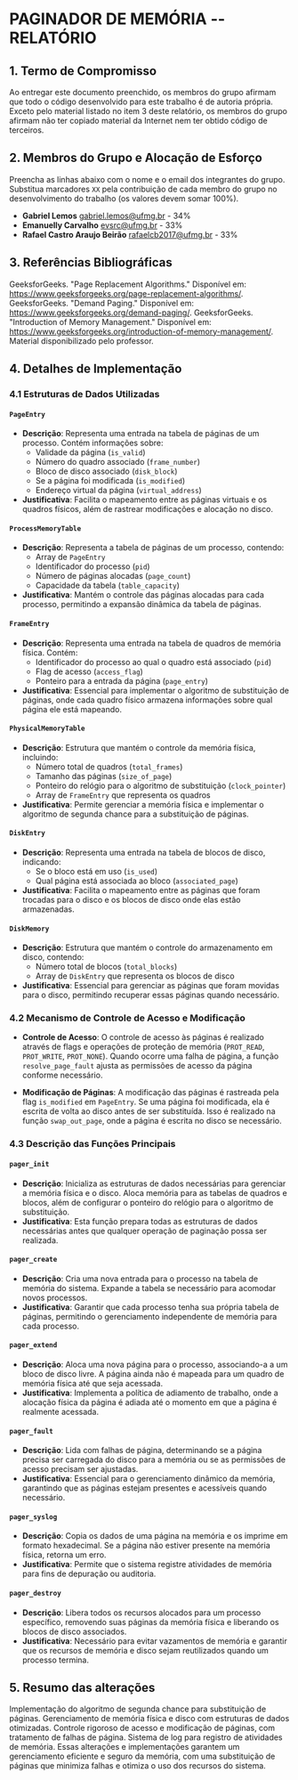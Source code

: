# PAGINADOR DE MEMÓRIA -- RELATÓRIO

## 1. Termo de Compromisso

Ao entregar este documento preenchido, os membros do grupo afirmam que todo o código desenvolvido para este trabalho é de autoria própria. Exceto pelo material listado no item 3 deste relatório, os membros do grupo afirmam não ter copiado material da Internet nem ter obtido código de terceiros.

## 2. Membros do Grupo e Alocação de Esforço

Preencha as linhas abaixo com o nome e o email dos integrantes do grupo. Substitua marcadores `XX` pela contribuição de cada membro do grupo no desenvolvimento do trabalho (os valores devem somar 100%).

- **Gabriel Lemos** <gabriel.lemos@ufmg.br> - 34%
- **Emanuelly Carvalho** <evsrc@ufmg.br> - 33%
- **Rafael Castro Araujo Beirão** <rafaelcb2017@ufmg.br> - 33%

## 3. Referências Bibliográficas

GeeksforGeeks. "Page Replacement Algorithms." Disponível em: https://www.geeksforgeeks.org/page-replacement-algorithms/.
GeeksforGeeks. "Demand Paging." Disponível em: https://www.geeksforgeeks.org/demand-paging/. 
GeeksforGeeks. "Introduction of Memory Management." Disponível em: https://www.geeksforgeeks.org/introduction-of-memory-management/.
Material disponibilizado pelo professor.

## 4. Detalhes de Implementação

### 4.1 Estruturas de Dados Utilizadas

#### `PageEntry`
- **Descrição**: Representa uma entrada na tabela de páginas de um processo. Contém informações sobre:
  - Validade da página (`is_valid`)
  - Número do quadro associado (`frame_number`)
  - Bloco de disco associado (`disk_block`)
  - Se a página foi modificada (`is_modified`)
  - Endereço virtual da página (`virtual_address`)
- **Justificativa**: Facilita o mapeamento entre as páginas virtuais e os quadros físicos, além de rastrear modificações e alocação no disco.

#### `ProcessMemoryTable`
- **Descrição**: Representa a tabela de páginas de um processo, contendo:
  - Array de `PageEntry`
  - Identificador do processo (`pid`)
  - Número de páginas alocadas (`page_count`)
  - Capacidade da tabela (`table_capacity`)
- **Justificativa**: Mantém o controle das páginas alocadas para cada processo, permitindo a expansão dinâmica da tabela de páginas.

#### `FrameEntry`
- **Descrição**: Representa uma entrada na tabela de quadros de memória física. Contém:
  - Identificador do processo ao qual o quadro está associado (`pid`)
  - Flag de acesso (`access_flag`)
  - Ponteiro para a entrada da página (`page_entry`)
- **Justificativa**: Essencial para implementar o algoritmo de substituição de páginas, onde cada quadro físico armazena informações sobre qual página ele está mapeando.

#### `PhysicalMemoryTable`
- **Descrição**: Estrutura que mantém o controle da memória física, incluindo:
  - Número total de quadros (`total_frames`)
  - Tamanho das páginas (`size_of_page`)
  - Ponteiro do relógio para o algoritmo de substituição (`clock_pointer`)
  - Array de `FrameEntry` que representa os quadros
- **Justificativa**: Permite gerenciar a memória física e implementar o algoritmo de segunda chance para a substituição de páginas.

#### `DiskEntry`
- **Descrição**: Representa uma entrada na tabela de blocos de disco, indicando:
  - Se o bloco está em uso (`is_used`)
  - Qual página está associada ao bloco (`associated_page`)
- **Justificativa**: Facilita o mapeamento entre as páginas que foram trocadas para o disco e os blocos de disco onde elas estão armazenadas.

#### `DiskMemory`
- **Descrição**: Estrutura que mantém o controle do armazenamento em disco, contendo:
  - Número total de blocos (`total_blocks`)
  - Array de `DiskEntry` que representa os blocos de disco
- **Justificativa**: Essencial para gerenciar as páginas que foram movidas para o disco, permitindo recuperar essas páginas quando necessário.

### 4.2 Mecanismo de Controle de Acesso e Modificação

- **Controle de Acesso**: O controle de acesso às páginas é realizado através de flags e operações de proteção de memória (`PROT_READ`, `PROT_WRITE`, `PROT_NONE`). Quando ocorre uma falha de página, a função `resolve_page_fault` ajusta as permissões de acesso da página conforme necessário.
  
- **Modificação de Páginas**: A modificação das páginas é rastreada pela flag `is_modified` em `PageEntry`. Se uma página foi modificada, ela é escrita de volta ao disco antes de ser substituída. Isso é realizado na função `swap_out_page`, onde a página é escrita no disco se necessário.

### 4.3 Descrição das Funções Principais

#### `pager_init`
- **Descrição**: Inicializa as estruturas de dados necessárias para gerenciar a memória física e o disco. Aloca memória para as tabelas de quadros e blocos, além de configurar o ponteiro do relógio para o algoritmo de substituição.
- **Justificativa**: Esta função prepara todas as estruturas de dados necessárias antes que qualquer operação de paginação possa ser realizada.

#### `pager_create`
- **Descrição**: Cria uma nova entrada para o processo na tabela de memória do sistema. Expande a tabela se necessário para acomodar novos processos.
- **Justificativa**: Garantir que cada processo tenha sua própria tabela de páginas, permitindo o gerenciamento independente de memória para cada processo.

#### `pager_extend`
- **Descrição**: Aloca uma nova página para o processo, associando-a a um bloco de disco livre. A página ainda não é mapeada para um quadro de memória física até que seja acessada.
- **Justificativa**: Implementa a política de adiamento de trabalho, onde a alocação física da página é adiada até o momento em que a página é realmente acessada.

#### `pager_fault`
- **Descrição**: Lida com falhas de página, determinando se a página precisa ser carregada do disco para a memória ou se as permissões de acesso precisam ser ajustadas.
- **Justificativa**: Essencial para o gerenciamento dinâmico da memória, garantindo que as páginas estejam presentes e acessíveis quando necessário.

#### `pager_syslog`
- **Descrição**: Copia os dados de uma página na memória e os imprime em formato hexadecimal. Se a página não estiver presente na memória física, retorna um erro.
- **Justificativa**: Permite que o sistema registre atividades de memória para fins de depuração ou auditoria.

#### `pager_destroy`
- **Descrição**: Libera todos os recursos alocados para um processo específico, removendo suas páginas da memória física e liberando os blocos de disco associados.
- **Justificativa**: Necessário para evitar vazamentos de memória e garantir que os recursos de memória e disco sejam reutilizados quando um processo termina.

## 5. Resumo das alterações

Implementação do algoritmo de segunda chance para substituição de páginas.
Gerenciamento de memória física e disco com estruturas de dados otimizadas.
Controle rigoroso de acesso e modificação de páginas, com tratamento de falhas de página.
Sistema de log para registro de atividades de memória.
Essas alterações e implementações garantem um gerenciamento eficiente e seguro da memória, com uma substituição de páginas que minimiza falhas e otimiza o uso dos recursos do sistema.
